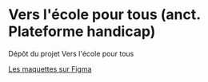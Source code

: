 # Vers l'école pour tous (anct. Plateforme handicap)
Dépôt du projet Vers l'école pour tous

[Les maquettes sur Figma](https://www.figma.com/file/3A58YNHArkluN5vdh1Ir1e/Iteration-VIII?node-id=480%3A3426)
